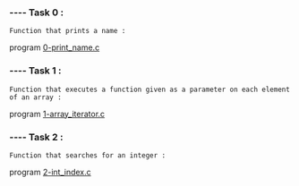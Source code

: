 ### ---- Task 0 :

    Function that prints a name :

program [0-print_name.c]()


### ---- Task 1 :

    Function that executes a function given as a parameter on each element of an array :

program [1-array_iterator.c]()


### ---- Task 2 :

    Function that searches for an integer :

program [2-int_index.c]()



